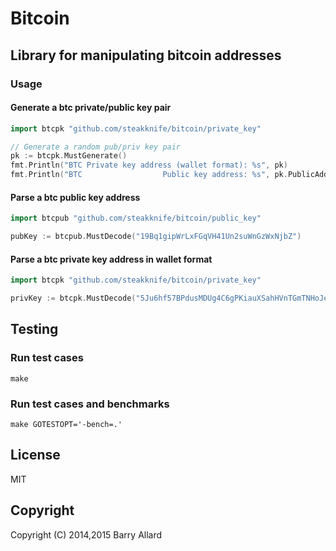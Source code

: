 # Bitcoin

## Library for manipulating bitcoin addresses

### Usage

#### Generate a btc private/public key pair

```go
import btcpk "github.com/steakknife/bitcoin/private_key"

// Generate a random pub/priv key pair
pk := btcpk.MustGenerate()
fmt.Println("BTC Private key address (wallet format): %s", pk)
fmt.Println("BTC                  Public key address: %s", pk.PublicAddress())
```

#### Parse a btc public key address
```go
import btcpub "github.com/steakknife/bitcoin/public_key"

pubKey := btcpub.MustDecode("19Bq1gipWrLxFGqVH41Un2suWnGzWxNjbZ")
```

#### Parse a btc private key address in wallet format
```go
import btcpk "github.com/steakknife/bitcoin/private_key"

privKey := btcpk.MustDecode("5Ju6hf57BPdusMDUg4C6gPKiauXSahHVnTGmTNHoJeGUwJHeqSY")
```


## Testing

### Run test cases

`make`

### Run test cases and benchmarks

`make GOTESTOPT='-bench=.'`


## License

MIT

## Copyright

Copyright (C) 2014,2015 Barry Allard
